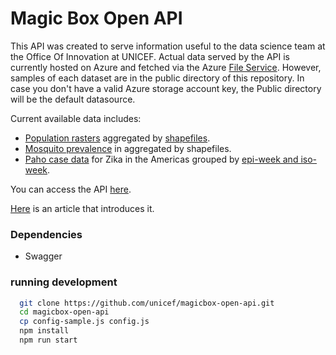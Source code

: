 # Magic Box Open API
This API was created to serve information useful to the data science team at the Office Of Innovation at UNICEF. Actual data served by the API is currently hosted on Azure and fetched via the Azure [File Service](https://www.npmjs.com/package/azure-storage). However, samples of each dataset are in the public directory of this repository. In case you don't have a valid Azure storage account key, the Public directory will be the default datasource.



Current available data includes:
- [Population rasters](worldpop.org.uk) aggregated by [shapefiles](gadm.org).
- [Mosquito prevalence](https://elifesciences.org/articles/08347) in aggregated by shapefiles.
- [Paho case data](paho.org/hq/index.php?option=com_content&view=article&id=12390&Itemid=42090&lang=en) for Zika in the Americas grouped by [epi-week and iso-week](https://medium.com/@mikefabrikant/epi-week-to-iso-week-overlaying-virus-case-data-with-mobility-b071fe431811).

You can access the API [here](http://magicbox-open-api.azurewebsites.net/docs).

[Here](https://medium.com/@mikefabrikant/unicefs-open-api-70b6d8530b99) is an article that introduces it.
### Dependencies
- Swagger

### running development
```bash
  git clone https://github.com/unicef/magicbox-open-api.git
  cd magicbox-open-api
  cp config-sample.js config.js
  npm install
  npm run start
```
